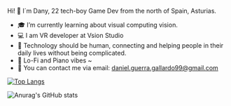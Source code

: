 
Hi! 👋 I´m Dany, 22 tech-boy Game Dev from the north of Spain, Asturias.  

- 🎓 I’m currently learning about visual computing vision.
- 💻 I am VR developer at Vsion Studio
- 🌱 Technology should be human, connecting and helping people in their daily lives without being complicated.
- 🎵 Lo-Fi  and Piano vibes ~
- 📧 You can contact me via email: daniel.guerra.gallardo99@gmail.com

[![Top Langs](https://github-readme-stats.vercel.app/api/top-langs/?username=dakkua&layout=compact)](https://github.com/dakkua/github-readme-stats)

![Anurag's GitHub stats](https://github-readme-stats.vercel.app/api?username=dakkua&hide=prs,issues,contribs)

